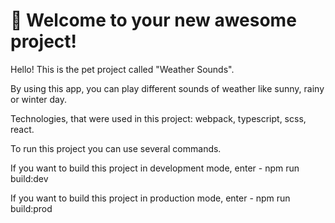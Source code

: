 # 🚀 Welcome to your new awesome project!

Hello! This is the pet project called "Weather Sounds".

By using this app, you can play different sounds of weather like sunny, rainy or winter day.

Technologies, that were used in this project: webpack, typescript, scss, react.

To run this project you can use several commands.

If you want to build this project in development mode, enter - npm run build:dev

If you want to build this project in production mode, enter - npm run build:prod
